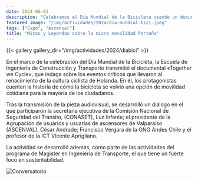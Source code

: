 ```yaml
---
date: 2024-06-03
description: "Celebramos el Día Mundial de la Bicicleta viendo un documental en la PUCV"
featured_image: "/img/actividades/2024/dia-mundial-bici.jpeg"
tags: ["Expo", "Ascenval"]
title: "Mitos y Leyendas sobre la micro movilidad Porteña"
---
```


{{< gallery gallery_dir="/img/actividades/2024/diabici" >}}

En el marco de la celebración del Día Mundial de la Bicicleta, la Escuela de Ingeniería de Construcción y Transporte transmitió el documental «Together we Cycle», que indaga sobre los eventos críticos que llevaron al renacimiento de la cultura ciclista de Holanda. En él, los protagonistas cuentan la historia de cómo la bicicleta se volvió una opción de movilidad cotidiana para la mayoría de los ciudadanos.

Tras la transmisión de la pieza audiovisual, se desarrolló un diálogo en el que participaron la secretaria ejecutiva de la Comisión Nacional de Seguridad del Tránsito, (CONASET), Luz Infante; el presidente de la Agrupación de usuarios y usuarias de ascensores de Valparaíso (ASCENVAL), César Andrade; Francisco Vergara de la ONG Andes Chile y el profesor de la ICT Vicente Aprigliano.

La actividad se desarrolló además, como parte de las actividades del programa de Magister en Ingeniería de Transporte, el que tiene un fuerte foco en sustentabilidad.

![Conversatorio](/img/actividades/2024/mitos-y-leyendas.jpeg)
